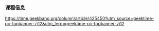 ### 课程信息

https://time.geekbang.org/column/article/425450?utm_source=geektime-pc-topbanner-zj12&utm_term=geektime-pc-topbanner-zj12